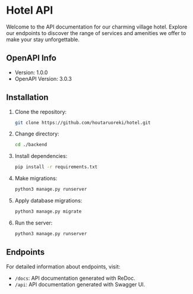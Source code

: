 # Hotel API

Welcome to the API documentation for our charming village hotel. Explore our endpoints to discover the range of services and amenities we offer to make your stay unforgettable.

## OpenAPI Info

- Version: 1.0.0
- OpenAPI Version: 3.0.3

## Installation

1. Clone the repository:
   ```bash
   git clone https://github.com/houtaruoreki/hotel.git

2. Change directory:
    ```bash
    cd ./backend

3. Install dependencies:
    ```bash
   pip install -r requirements.txt

4. Make migrations:
    ```bash
   python3 manage.py runserver

5. Apply database migrations:
   ```bash
   python3 manage.py migrate

6. Run the server:
   ```bash
   python3 manage.py runserver

## Endpoints

For detailed information about endpoints, visit:

- `/docs`: API documentation generated with ReDoc.
- `/api`: API documentation generated with Swagger UI.
